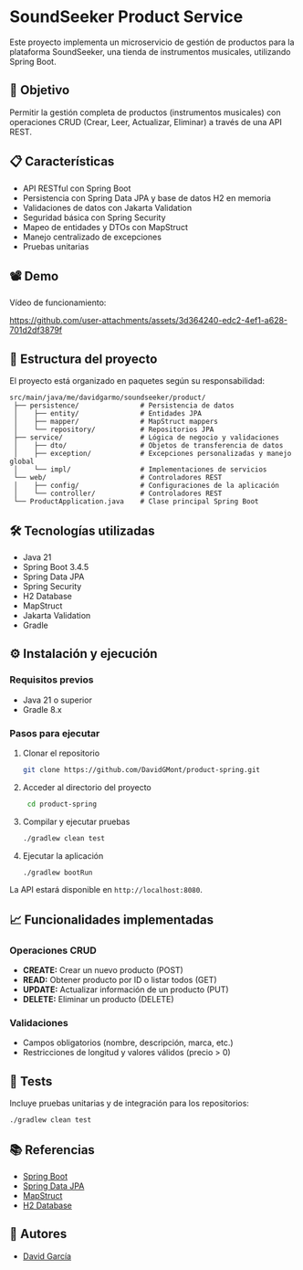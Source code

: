 # SoundSeeker Product Service

Este proyecto implementa un microservicio de gestión de productos para la plataforma SoundSeeker, una tienda de
instrumentos musicales, utilizando Spring Boot.

## 🎯 Objetivo

Permitir la gestión completa de productos (instrumentos musicales) con operaciones CRUD (Crear, Leer, Actualizar,
Eliminar) a través de una API REST.

## 📋 Características

- API RESTful con Spring Boot
- Persistencia con Spring Data JPA y base de datos H2 en memoria
- Validaciones de datos con Jakarta Validation
- Seguridad básica con Spring Security
- Mapeo de entidades y DTOs con MapStruct
- Manejo centralizado de excepciones
- Pruebas unitarias

## 📽 Demo

Vídeo de funcionamiento:

https://github.com/user-attachments/assets/3d364240-edc2-4ef1-a628-701d2df3879f

## 🧱 Estructura del proyecto

El proyecto está organizado en paquetes según su responsabilidad:

```
src/main/java/me/davidgarmo/soundseeker/product/
 ├── persistence/               # Persistencia de datos
 │    ├── entity/               # Entidades JPA
 │    ├── mapper/               # MapStruct mappers
 │    └── repository/           # Repositorios JPA
 ├── service/                   # Lógica de negocio y validaciones
 │    ├── dto/                  # Objetos de transferencia de datos
 │    ├── exception/            # Excepciones personalizadas y manejo global
 │    └── impl/                 # Implementaciones de servicios
 └── web/                       # Controladores REST
 │    ├── config/               # Configuraciones de la aplicación
 │    └── controller/           # Controladores REST
 └── ProductApplication.java    # Clase principal Spring Boot
```

## 🛠️ Tecnologías utilizadas

- Java 21
- Spring Boot 3.4.5
- Spring Data JPA
- Spring Security
- H2 Database
- MapStruct
- Jakarta Validation
- Gradle

## ⚙️ Instalación y ejecución

### Requisitos previos

- Java 21 o superior
- Gradle 8.x

### Pasos para ejecutar

1. Clonar el repositorio
   ```bash
   git clone https://github.com/DavidGMont/product-spring.git
   ```
2. Acceder al directorio del proyecto
   ```bash
    cd product-spring
    ```
3. Compilar y ejecutar pruebas
   ```bash
   ./gradlew clean test
    ```
4. Ejecutar la aplicación
   ```bash
   ./gradlew bootRun
    ```

La API estará disponible en `http://localhost:8080`.

## 📈 Funcionalidades implementadas

### Operaciones CRUD

- **CREATE:** Crear un nuevo producto (POST)
- **READ:** Obtener producto por ID o listar todos (GET)
- **UPDATE:** Actualizar información de un producto (PUT)
- **DELETE:** Eliminar un producto (DELETE)

### Validaciones

- Campos obligatorios (nombre, descripción, marca, etc.)
- Restricciones de longitud y valores válidos (precio > 0)

## 🧪 Tests

Incluye pruebas unitarias y de integración para los repositorios:

   ```bash
   ./gradlew clean test
   ```

## 📚 Referencias

- [Spring Boot](https://spring.io/projects/spring-boot)
- [Spring Data JPA](https://spring.io/projects/spring-data-jpa)
- [MapStruct](https://mapstruct.org/)
- [H2 Database](https://h2database.com/html/main.html)

## 👥 Autores

- [David García](https://github.com/DavidGMont)
